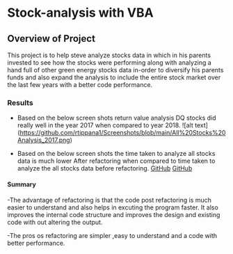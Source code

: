 # Stock-analysis with VBA

## Overview of Project
This project is to help steve analyze stocks data in which in his parents invested to see how the stocks were performing along with analyzing a hand full of other green energy stocks data in-order to diversify his parents funds and also expand the analysis to include the entire stock market over the last few years with a better code performance.

### Results
- Based on the below screen shots return value analysis DQ stocks did really well in the year 2017 when compared to year 2018.
  ![alt text] (https://github.com/rtippana1/Screenshots/blob/main/All%20Stocks%20Analysis_2017.png)


- Based on the below screen shots the time taken to analyze all stocks data is much lower 
After refactoring when compared to time taken to analyze the all stocks data before refactoring. 
  [GitHub](https://github.com/rtippana1/Screenshots/VBA_Challenge_2017.png)
  [GitHub](https://github.com/rtippana1/Screenshots/VBA_Challenge_2018.png)

#### Summary
-The advantage of refactoring is that the code post refactoring is much easier to understand and also helps in excuting the program faster. It also improves the internal code structure and improves the design and existing code with out altering the output.

-The pros os refactoring are simpler ,easy to understand and a code with better performance. 
